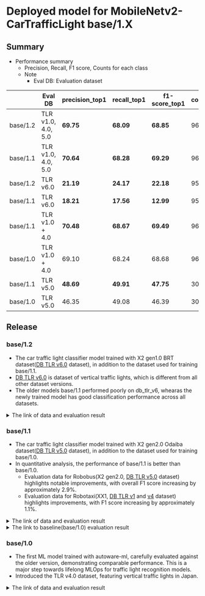 # Deployed model for MobileNetv2-CarTrafficLight base/1.X
## Summary

- Performance summary
  - Precision, Recall, F1 score, Counts for each class
  - Note
    - Eval DB: Evaluation dataset

|          | Eval DB            | precision_top1 | recall_top1 | f1-score_top1 | counts |
| -------- | -----------------  | -------------- | ----------- | ------------- | ------ |
| base/1.2 | TLR v1.0, 4.0, 5.0 | **69.75**      | **68.09**   | **68.85**     | 9648   |
| base/1.1 | TLR v1.0, 4.0, 5.0 | **70.64**      | **68.28**   | **69.29**     | 9648   |
| base/1.2 | TLR v6.0           | **21.19**      | **24.17**   | **22.18**     | 957    |
| base/1.1 | TLR v6.0           | **18.21**      | **17.56**   | **12.99**     | 957    |
| base/1.1 | TLR v1.0 + 4.0     | **70.48**      | **68.67**   | **69.49**     | 9642   |
| base/1.0 | TLR v1.0 + 4.0     | 69.10          | 68.24       | 68.68         | 9642   |
| base/1.1 | TLR v5.0           | **48.69**      | **49.91**   | **47.75**     | 306    |
| base/1.0 | TLR v5.0           | 46.35          | 49.08       | 46.39         | 306    |

## Release

### base/1.2
- The car traffic light classifier model trained with X2 gen1.0 BRT dataset([DB TLR v6.0](../../../../../autoware_ml/configs/t4dataset/db_tlr_v6.yaml) dataset), in addition to the dataset used for training base/1.1.
- [DB TLR v6.0](../../../../../autoware_ml/configs/t4dataset/db_tlr_v6.yaml) is dataset of vertical traffic lights, which is different from all other dataset versions.
- The older models base/1.1 performed poorly on db_tlr_v6, whearas the newly trained model has good classification performance across all datasets.

<details>
<summary> The link of data and evaluation result </summary>

- model
  - Training dataset: DB TLR v1.0, 2.0, 3.0, 4.0, 5.0, 6.0
  - Eval dataset: DB TLR v1.0, 4.0, 5.0, 6.0
  - [PR](https://github.com/tier4/autoware-ml/pull/354)
  - [Config file path](../../../configs/t4dataset/mobilenet-v2_tlr_car_t4dataset.py)
  - Deployed onnx model [[webauto]](https://evaluation.tier4.jp/evaluation/mlpackages/e104265c-2945-4b8a-ae68-13accc1c0af2/releases/40d09664-0a7b-406e-9578-f65a0707bee3?project_id=zWhWRzei)
  - Deployed onnx model [model-zoo]
    - [traffic_light_classifier_mobilenetv2_batch_1.onnx](https://download.autoware-ml-model-zoo.tier4.jp/autoware-ml/models/mobilenet-v2/car_traffic_light/t4base/v1.2/traffic_light_classifier_mobilenetv2_batch_1.onnx)
    - [traffic_light_classifier_mobilenetv2_batch_4.onnx](https://download.autoware-ml-model-zoo.tier4.jp/autoware-ml/models/mobilenet-v2/car_traffic_light/t4base/v1.2/traffic_light_classifier_mobilenetv2_batch_4.onnx)
    - [traffic_light_classifier_mobilenetv2_batch_6.onnx](https://download.autoware-ml-model-zoo.tier4.jp/autoware-ml/models/mobilenet-v2/car_traffic_light/t4base/v1.2/traffic_light_classifier_mobilenetv2_batch_6.onnx)

  - Deployed [label file](https://download.autoware-ml-model-zoo.tier4.jp/autoware-ml/models/mobilenet-v2/car_traffic_light/t4base/v1.2/lamp_labels.txt)
  - Training results [model-zoo]
    - [config.py](https://download.autoware-ml-model-zoo.tier4.jp/autoware-ml/models/mobilenet-v2/car_traffic_light/t4base/v1.2/mobilenet-v2_tlr_car_t4dataset.py)
    - [checkpoint_best.pth](https://download.autoware-ml-model-zoo.tier4.jp/autoware-ml/models/mobilenet-v2/car_traffic_light/t4base/v1.2/best_multi-label_f1-score_top1_epoch_110.pth)
    - [logs.zip](https://download.autoware-ml-model-zoo.tier4.jp/autoware-ml/models/mobilenet-v2/car_traffic_light/t4base/v1.2/logs.zip)
    
  - train time: (NVIDIA A100-SXM4-80GB * 1) * 300 epochs = 22 hours

- Results evaluated with DB TLR v6.0

```python
Class-wise Metrics:
----------------------------------------------------------------------------
| Class Name           | Precision  | Recall     | F1-Score   | Counts     |
----------------------------------------------------------------------------
| green                | 99.77      | 100.00     | 99.89      | 441        |
| left,red             | 0.00       | 0.00       | 0.00       | 0          |
| left,red,straight    | 0.00       | 0.00       | 0.00       | 0          |
| red                  | 100.00     | 99.22      | 99.61      | 513        |
| red,right            | 0.00       | 0.00       | 0.00       | 0          |
| red,straight         | 0.00       | 0.00       | 0.00       | 0          |
| unknown              | 33.33      | 66.67      | 44.44      | 3          |
| yellow               | 0.00       | 0.00       | 0.00       | 0          |
| red,up_left          | 0.00       | 0.00       | 0.00       | 0          |
| red,right,straight   | 0.00       | 0.00       | 0.00       | 0          |
| red,up_right         | 0.00       | 0.00       | 0.00       | 0          |
----------------------------------------------------------------------------
```

- Results evaluated with DB TLR v1.0, 4.0, 5.0

```python
Class-wise Metrics:
----------------------------------------------------------------------------
| Class Name           | Precision  | Recall     | F1-Score   | Counts     |
----------------------------------------------------------------------------
| green                | 99.90      | 99.88      | 99.89      | 5089       |
| left,red             | 100.00     | 89.78      | 94.62      | 137        |
| left,red,straight    | 99.31      | 98.30      | 98.80      | 294        |
| red                  | 99.31      | 99.72      | 99.51      | 3907       |
| red,right            | 96.64      | 98.63      | 97.63      | 292        |
| red,straight         | 100.00     | 100.00     | 100.00     | 11         |
| unknown              | 75.00      | 63.83      | 68.97      | 47         |
| yellow               | 97.13      | 98.83      | 97.97      | 171        |
| red,up_left          | 0.00       | 0.00       | 0.00       | 0          |
| red,right,straight   | 0.00       | 0.00       | 0.00       | 0          |
| red,up_right         | 0.00       | 0.00       | 0.00       | 0          |
----------------------------------------------------------------------------
```

</details>

### base/1.1

- The car traffic light classifier model trained with X2 gen2.0 Odaiba dataset([DB TLR v5.0](../../../../../autoware_ml/configs/t4dataset/db_tlr_v5.yaml) dataset), in addition to the dataset used for training base/1.0.
- In quantitative analysis, the performance of base/1.1 is better than base/1.0.
  - Evaluation data for Robobus(X2 gen2.0, [DB TLR v5.0](../../../../../autoware_ml/configs/t4dataset/db_tlr_v5.yaml) dataset) highlights notable improvements, with overall F1 score increasing by approximately 2.9%.
  - Evaluation data for Robotaxi(XX1, [DB TLR v1](../../../../../autoware_ml/configs/t4dataset/db_tlr_v1.yaml) and [v4](../../../../../autoware_ml/configs/t4dataset/db_tlr_v4.yaml) dataset) highlights improvements, with F1 score increasing by approximately 1.1%.

<details>
<summary> The link of data and evaluation result </summary>

- model
  - Training dataset: DB TLR v1.0, 2.0, 3.0, 4.0, 5.0
  - Eval dataset: DB TLR v1.0, 4.0, 5.0
  - [PR](https://github.com/tier4/autoware-ml/pull/354)
  - [Config file path](../../../configs/t4dataset/mobilenet-v2_tlr_car_t4dataset.py)
  - Deployed onnx model [[webauto]](https://evaluation.tier4.jp/evaluation/mlpackages/e104265c-2945-4b8a-ae68-13accc1c0af2/releases/84e9b9b6-6b3b-4a60-8cfe-d410b2af6ba4?project_id=zWhWRzei)
  - Deployed onnx model [model-zoo]
    - [traffic_light_classifier_mobilenetv2_batch_1.onnx](https://download.autoware-ml-model-zoo.tier4.jp/autoware-ml/models/mobilenet-v2/car_traffic_light/t4base/v1.1/traffic_light_classifier_mobilenetv2_batch_1.onnx)
    - [traffic_light_classifier_mobilenetv2_batch_4.onnx](https://download.autoware-ml-model-zoo.tier4.jp/autoware-ml/models/mobilenet-v2/car_traffic_light/t4base/v1.1/traffic_light_classifier_mobilenetv2_batch_4.onnx)
    - [traffic_light_classifier_mobilenetv2_batch_6.onnx](https://download.autoware-ml-model-zoo.tier4.jp/autoware-ml/models/mobilenet-v2/car_traffic_light/t4base/v1.1/traffic_light_classifier_mobilenetv2_batch_6.onnx)

  - Deployed label file: It is the same as [base/1.0](#base10) 
  - Training results [[GDrive]](https://drive.google.com/drive/folders/1ozAAvqQOJKenUx8LE454-Cu83mgYmDVG?usp=drive_link)
  - Training results [model-zoo]
    - [config.py](https://download.autoware-ml-model-zoo.tier4.jp/autoware-ml/models/mobilenet-v2/car_traffic_light/t4base/v1.1/mobilenet-v2_tlr_car_t4dataset.py)
    - [checkpoint_best.pth](https://download.autoware-ml-model-zoo.tier4.jp/autoware-ml/models/mobilenet-v2/car_traffic_light/t4base/v1.1/best_multi-label_f1-score_top1_epoch_224.pth)
    - [checkpoint_last.pth](https://download.autoware-ml-model-zoo.tier4.jp/autoware-ml/models/mobilenet-v2/car_traffic_light/t4base/v1.1/epoch_300.pth)
    - [logs.zip](https://download.autoware-ml-model-zoo.tier4.jp/autoware-ml/models/mobilenet-v2/car_traffic_light/t4base/v1.1/logs.zip)
    
  - train time: (NVIDIA A100-SXM4-80GB * 1) * 300 epochs = 22 hours

- Results evaluated with DB TLR v1.0, 4.0, 5.0
  - Evaluation results [[GDrive]](https://drive.google.com/drive/folders/1K8LJ8sCWfK0tLcYVvy0-dhXWfkegp1mj?usp=drive_link) [Also in ↑logs.zip file in model zoo training results]

```python
Class-wise Metrics:
----------------------------------------------------------------------------
| Class Name           | Precision  | Recall     | F1-Score   | Counts     |
----------------------------------------------------------------------------
| green                | 99.94      | 99.88      | 99.91      | 5089       |
| left,red             | 100.00     | 90.51      | 95.02      | 137        |
| left,red,straight    | 98.98      | 99.32      | 99.15      | 294        |
| red                  | 99.39      | 99.82      | 99.60      | 3907       |
| red,right            | 96.96      | 98.29      | 97.62      | 292        |
| red,straight         | 100.00     | 100.00     | 100.00     | 11         |
| unknown              | 85.71      | 63.83      | 73.17      | 47         |
| yellow               | 96.05      | 99.42      | 97.70      | 171        |
| red,up_left          | 0.00       | 0.00       | 0.00       | 0          |
| red,right,straight   | 0.00       | 0.00       | 0.00       | 0          |
| red,up_right         | 0.00       | 0.00       | 0.00       | 0          |
----------------------------------------------------------------------------
Overall results:  precision_top1: 70.64     , recall_top1: 68.28     , f1-score_top1: 69.29     , support_top1: 9948.00
```

- Results evaluated with DB TLR v1.0, 4.0
  - [Evaluation results](https://drive.google.com/drive/folders/10XkxjAPBDShO_NBRGpVJbXxv0QRYa9mo?usp=drive_link) [Also in ↑logs.zip file in model zoo training results]

```python
Class-wise Metrics:
----------------------------------------------------------------------------
| Class Name           | Precision  | Recall     | F1-Score   | Counts     |
----------------------------------------------------------------------------
| green                | 99.94      | 99.88      | 99.91      | 4986       |
| left,red             | 100.00     | 90.51      | 95.02      | 137        |
| left,red,straight    | 99.32      | 99.32      | 99.32      | 293        |
| red                  | 99.40      | 99.82      | 99.61      | 3845       |
| red,right            | 95.96      | 97.94      | 96.94      | 194        |
| red,straight         | 100.00     | 100.00     | 100.00     | 11         |
| unknown              | 82.76      | 68.57      | 75.00      | 35         |
| yellow               | 97.90      | 99.29      | 98.59      | 141        |
| red,up_left          | 0.00       | 0.00       | 0.00       | 0          |
| red,right,straight   | 0.00       | 0.00       | 0.00       | 0          |
| red,up_right         | 0.00       | 0.00       | 0.00       | 0          |
----------------------------------------------------------------------------
Overall results:  precision_top1: 70.48     , recall_top1: 68.67     , f1-score_top1: 69.49     , support_top1: 9642.00   
```

- Results evaluated with DB TLR v5.0
  - [Evaluation results](https://drive.google.com/drive/folders/1BdPGEn4PuD3TT4LVjrQHloDhhCBpg11q)  [Also in ↑logs.zip file in model zoo training results]

```python
Class-wise Metrics:
----------------------------------------------------------------------------
| Class Name           | Precision  | Recall     | F1-Score   | Counts     |
----------------------------------------------------------------------------
| green                | 100.00     | 100.00     | 100.00     | 103        |
| left,red             | 0.00       | 0.00       | 0.00       | 0          |
| left,red,straight    | 50.00      | 100.00     | 66.67      | 1          |
| red                  | 98.41      | 100.00     | 99.20      | 62         |
| red,right            | 98.98      | 98.98      | 98.98      | 98         |
| red,straight         | 0.00       | 0.00       | 0.00       | 0          |
| unknown              | 100.00     | 50.00      | 66.67      | 12         |
| yellow               | 88.24      | 100.00     | 93.75      | 30         |
| red,up_left          | 0.00       | 0.00       | 0.00       | 0          |
| red,right,straight   | 0.00       | 0.00       | 0.00       | 0          |
| red,up_right         | 0.00       | 0.00       | 0.00       | 0          |
----------------------------------------------------------------------------
Overall results:  precision_top1: 48.69     , recall_top1: 49.91     , f1-score_top1: 47.75     , support_top1: 306.00    
```

</details>

<details>
<summary> The link to baseline(base/1.0) evaluation result </summary>

- Results evaluated with DB TLR v5.0
  - [Baseline evaluation results by base/1.0](https://drive.google.com/drive/folders/1np7lq0OqsZ3szBKE7b6Z9GAXe7eGmAuE) [Also in ↑logs.zip file in model zoo training results]

```python
Class-wise Metrics:
----------------------------------------------------------------------------
| Class Name           | Precision  | Recall     | F1-Score   | Counts     |
----------------------------------------------------------------------------
| green                | 100.00     | 100.00     | 100.00     | 103        |
| left,red             | 0.00       | 0.00       | 0.00       | 0          |
| left,red,straight    | 50.00      | 100.00     | 66.67      | 1          |
| red                  | 98.28      | 91.94      | 95.00      | 62         |
| red,right            | 98.97      | 97.96      | 98.46      | 98         |
| red,straight         | 0.00       | 0.00       | 0.00       | 0          |
| unknown              | 85.71      | 50.00      | 63.16      | 12         |
| yellow               | 76.92      | 100.00     | 86.96      | 30         |
| red,up_left          | 0.00       | 0.00       | 0.00       | 0          |
| red,right,straight   | 0.00       | 0.00       | 0.00       | 0          |
| red,up_right         | 0.00       | 0.00       | 0.00       | 0          |
----------------------------------------------------------------------------
Overall results:  precision_top1: 46.35     , recall_top1: 49.08     , f1-score_top1: 46.39     , support_top1: 306.00    
```

</details>

### base/1.0

- The first ML model trained with autoware-ml, carefully evaluated against the older version, demonstrating comparable performance. This is a major step towards lifelong MLOps for traffic light recognition models.
- Introduced the TLR v4.0 dataset, featuring vertical traffic lights in Japan.

<details>
<summary> The link of data and evaluation result </summary>

- model
  - Training dataset: TLR v1.0 + TLR v2.0 + TLR v3.0 + TLR v4.0
  - Eval dataset: TLR v4.0
  - [PR](https://github.com/tier4/autoware-ml/pull/143)
  - [Config file path](../../../configs/t4dataset/mobilenet-v2_tlr_car_t4dataset.py)
  - Deployed onnx model [[webauto]](https://evaluation.tier4.jp/evaluation/mlpackages/e104265c-2945-4b8a-ae68-13accc1c0af2/releases/d5ce3e03-dd72-4517-b416-7a63a84c9fd3?project_id=zWhWRzei&tab=reports)
  - Deployed onnx model [model-zoo]
    - [traffic_light_classifier_mobilenetv2_batch_1.onnx](https://download.autoware-ml-model-zoo.tier4.jp/autoware-ml/models/mobilenet-v2/car_traffic_light/t4base/v1.0/traffic_light_classifier_mobilenetv2_batch_1.onnx)
    - [traffic_light_classifier_mobilenetv2_batch_4.onnx](https://download.autoware-ml-model-zoo.tier4.jp/autoware-ml/models/mobilenet-v2/car_traffic_light/t4base/v1.0/traffic_light_classifier_mobilenetv2_batch_4.onnx)
    - [traffic_light_classifier_mobilenetv2_batch_6.onnx](https://download.autoware-ml-model-zoo.tier4.jp/autoware-ml/models/mobilenet-v2/car_traffic_light/t4base/v1.0/traffic_light_classifier_mobilenetv2_batch_6.onnx)
  - Deployed label file [[GDrive]](https://evaluation.tier4.jp/evaluation/mlpackages/e104265c-2945-4b8a-ae68-13accc1c0af2/releases/d5ce3e03-dd72-4517-b416-7a63a84c9fd3?project_id=zWhWRzei&tab=reports) [[model-zoo]](https://download.autoware-ml-model-zoo.tier4.jp/autoware-ml/models/mobilenet-v2/car_traffic_light/t4base/v1.0/lamp_labels.txt)
  - Training results [[GDrive]](https://drive.google.com/drive/folders/17XBZ6AcycliejDvT7nSFRINzUyGmsb2X?usp=drive_link)
  - Training results [model-zoo]
    - [config.py](https://download.autoware-ml-model-zoo.tier4.jp/autoware-ml/models/mobilenet-v2/car_traffic_light/t4base/v1.0/mobilenet-v2_tlr_car_t4dataset.py)
    - [checkpoint_best.pth](https://download.autoware-ml-model-zoo.tier4.jp/autoware-ml/models/mobilenet-v2/car_traffic_light/t4base/v1.0/best_multi-label_f1-score_top1_epoch_12.pth)
    - [checkpoint_last.pth](https://download.autoware-ml-model-zoo.tier4.jp/autoware-ml/models/mobilenet-v2/car_traffic_light/t4base/v1.0/epoch_300.pth)
    - [logs.zip](https://download.autoware-ml-model-zoo.tier4.jp/autoware-ml/models/mobilenet-v2/car_traffic_light/t4base/v1.0/logs.zip)
  - train time: (A40 * 1) * 16 hours ( Used less than 10 GB memory)

- Results

```python
Class-wise Metrics:
----------------------------------------------------------------------------
| Class Name           | Precision  | Recall     | F1-Score   | Counts     |
----------------------------------------------------------------------------
| green                | 99.84      | 99.78      | 99.81      | 4986       |
| left,red             | 98.47      | 94.16      | 96.27      | 137        |
| left,red,straight    | 98.65      | 99.66      | 99.15      | 293        |
| red                  | 99.43      | 99.69      | 99.56      | 3845       |
| red,right            | 97.89      | 95.88      | 96.88      | 194        |
| red,straight         | 100.00     | 100.00     | 100.00     | 11         |
| unknown              | 70.97      | 62.86      | 66.67      | 35         |
| yellow               | 95.86      | 98.58      | 97.20      | 141        |
| red,up_left          | 0.00       | 0.00       | 0.00       | 0          |
| red,right,straight   | 0.00       | 0.00       | 0.00       | 0          |
| red,up_right         | 0.00       | 0.00       | 0.00       | 0          |
----------------------------------------------------------------------------
Overall results:  precision_top1: 69.19     , recall_top1: 68.24     , f1-score_top1: 68.68     , support_top1: 9642.00

```

</details>
